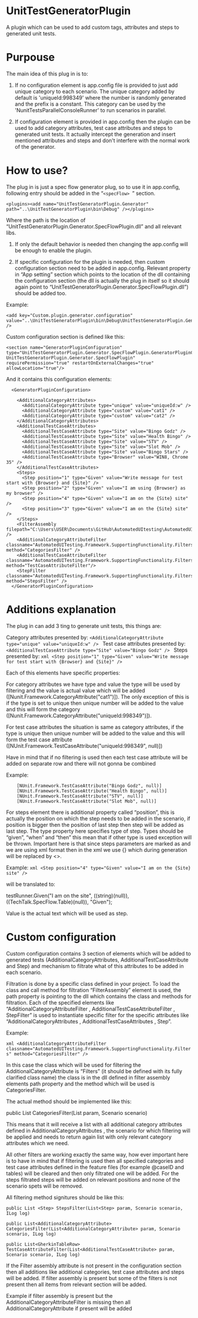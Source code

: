 # UnitTestGeneratorPlugin
A plugin which can be used to add custom tags, attributes and steps to generated unit tests.

Purpouse
==================

The main idea of this plug in is to: 

1. If no configuration element is app.config file is provided to just add unique category to each scenario. The unique category added by default is 'uniqueId:998349' where the number is randomly generated and the prefix is a constant. This category can be used by the 'NunitTestsParallelConsoleRunner' to run scenarios in parallel.

2. If configuration element is provided in app.config then the plugin can be used to add category attributes, test case attributes and steps to generated unit tests. It actually intercept the generation and insert mentioned attributes and steps and don't interfere with the normal work of the generator. 

How to use? 
==================

The plug in is just a spec flow generator plug, so to use it in app.config, following entry should be added in the “```<specFlow> ```” section. 

```
<plugins><add name="UnitTestGeneratorPlugin.Generator" path="..\UnitTestGeneratorPlugin\bin\Debug" /></plugins> 
```

Where the path is the location of “UnitTestGeneratorPlugin.Generator.SpecFlowPlugin.dll” and all relevant libs. 

1. If only the default behavior is needed then changing the app.config will be enough to enable the plugin. 

2. If specific configuration for the plugin is needed, then custom configuration section need to be added in app.config. Relevant property in “App setting” section which points to the location of the dll containing the configuration section (the dll is actually the plug in itself so it should again point to “UnitTestGeneratorPlugin.Generator.SpecFlowPlugin.dll”) should be added too.

Example: 
```
<add key="Custom.plugin.generator.configuration" value="..\UnitTestGeneratorPlugin\bin\Debug\UnitTestGeneratorPlugin.Generator.SpecFlowPlugin.dll" />
```

Custom configuration section is defined like this: 
```
<section name="GeneratorPluginConfiguration" type="UnitTestGeneratorPlugin.Generator.SpecFlowPlugin.GeneratorPluginConfiguration, UnitTestGeneratorPlugin.Generator.SpecFlowPlugin" requirePermission="true" restartOnExternalChanges="true" allowLocation="true"/>
```

And it contains this configuration elements: 

```
  <GeneratorPluginConfiguration>

    <AdditionalCategoryAttributes>
      <AdditionalCategoryAttribute type="unique" value="uniqueId:w" />
      <AdditionalCategoryAttribute type="custom" value="cat1" />
      <AdditionalCategoryAttribute type="custom" value="cat2" />
    </AdditionalCategoryAttributes>
    <AdditionalTestCaseAttributes>
      <AdditionalTestCaseAttribute type="Site" value="Bingo Godz" />
      <AdditionalTestCaseAttribute type="Site" value="Health Bingo" />
      <AdditionalTestCaseAttribute type="Site" value="STV" />
      <AdditionalTestCaseAttribute type="Site" value="Slot Mob" />
      <AdditionalTestCaseAttribute type="Site" value="Bingo Stars" />
      <AdditionalTestCaseAttribute type="Browser" value="WIN8, Chrome 35" />
    </AdditionalTestCaseAttributes>
    <Steps>
      <Step position="1" type="Given" value="Write message for test start with {Browser} and {Site}" />
      <Step position="2" type="Given" value="I am using {Browser} as my browser" />
      <Step position="4" type="Given" value="I am on the {Site} site" />
      <Step position="3" type="Given" value="I am on the {Site} site" />
    </Steps>
    <FilterAssembly filepath="C:\Users\USER\Documents\GitHub\AutomatedUItesting\AutomatedUITesting.Framework\bin\Debug\AutomatedUITesting.Framework.dll" />
    <AdditionalCategoryAttributeFilter classname="AutomatedUITesting.Framework.SupportingFunctionality.Filters" method="CategoriesFilter" />
    <AdditionalTestCaseAttributeFilter classname="AutomatedUITesting.Framework.SupportingFunctionality.Filters" method="TestCaseAttributeFilter"/>
    <StepFilter classname="AutomatedUITesting.Framework.SupportingFunctionality.Filters" method="StepsFilter" />
  </GeneratorPluginConfiguration>
```

Additions explanation
==================

The plug in can add 3 ting to generate unit tests, this things are: 

Category attributes presented by: ```<AdditionalCategoryAttribute type="unique" value="uniqueId:w" /> ```
Test case attributes presented by: ```<AdditionalTestCaseAttribute type="Site" value="Bingo Godz" /> ```
Steps presented by: ```xml <Step position="1" type="Given" value="Write message for test start with {Browser} and {Site}" /> ```

Each of this elements have specific properties: 

For category attributes we have type and value the type will be used by filtering and the value is actual value which will be added ([Nunit.Framework.CategoryAttribute("cat1")]). The only exception of this is if the type is set to unique then unique number will be added to the value and this will form the category ([Nunit.Framework.CategoryAttribute("uniqueId:998349")]).

For test case attributes the situation is same as category attributes, if the type is unique then unique number will be added to the value and this will form the test case attribute ([NUnit.Framework.TestCaseAttribute("uniqueId:998349", null)])

Have in mind that if no filtering is used then each test case attribute will be added on separate row and there will not gonna be combined

Example: 

        [NUnit.Framework.TestCaseAttribute("Bingo Godz", null)]
        [NUnit.Framework.TestCaseAttribute("Health Bingo", null)]
        [NUnit.Framework.TestCaseAttribute("STV", null)]
        [NUnit.Framework.TestCaseAttribute("Slot Mob", null)]

For steps element there is additional property called “position”, this is actually the position on which the step needs to be added in the scenario, if position is bigger then the position of last step then step will be added as last step. The type property here specifies type of step. Types should be “given”, “when” and “then” this mean that if other type is used exception will be thrown. Important here is that since steps parameters are marked as <param> and we are using xml format then in the xml we use {} which during generation will be replaced by <>. 

Example: 
```xml <Step position="4" type="Given" value="I am on the {Site} site" />```

will be translated to: 

testRunner.Given("I am on the <Site> site", ((string)(null)), ((TechTalk.SpecFlow.Table)(null)), "Given");

Value is the actual text which will be used as step.
 
Custom configuration
==================

Custom configuration contains 3 section of elements which will be added to generated tests (AdditionalCategoryAttributes, AdditionalTestCaseAttribute and Step) and mechanism to filtrate what of this attributes to be added in each scenario. 

Filtration is done by a specific class defined in your project. To load the class and call  method for filtration “FilterAssembly” element is used, the path property is pointing to the dll which contains the class and methods for filtration. Each of the specified elements like “AdditionalCategoryAttributeFilter , AdditionalTestCaseAttributeFilter , StepFilter” is used to instantiate specific filter for the specific attributes like “AdditionalCategoryAttributes , AdditionalTestCaseAttributes , Step”. 

Example: 

```xml <AdditionalCategoryAttributeFilter classname="AutomatedUITesting.Framework.SupportingFunctionality.Filters" method="CategoriesFilter" /> ```

In this case the class which will be used for filtering the AdditionalCategoryAttribute is “Filters” (it should be defined with its fully clarified class name) the class is in the dll defined in filter assembly elements path property and the method which will be used is   CategoriesFilter. 

The actual method should be implemented like this: 

public List<AdditionalCategoryAttribute> CategoriesFilter(List<AdditionalCategoryAttribute> param, Scenario scenario)

This means that it will receive a list with all additional category attributes defined in AdditionalCategoryAttributes , the scenario for which filtering will be applied and needs to return again list with only relevant category attributes which we need.  

All other filters are working exactly the same way, how ever important here is to have in mind that if filtering is used then all specified categories and test case attributes defined in the feature files (for example @caseID and tables) will be cleared and then only filtrated one will be added. For the steps filtrated steps will be added on relevant positions and none of the scenario spets will be removed.

All filtering method signitures should be like this: 

```
public List <Step> StepsFilter(List<Step> param, Scenario scenario, ILog log)
```

```
public List<AdditionalCategoryAttribute> CategoriesFilter(List<AdditionalCategoryAttribute> param, Scenario scenario, ILog log)
```
 
```
public List<GherkinTableRow> TestCaseAttributeFilter(List<AdditionalTestCaseAttribute> param, Scenario scenario, ILog log)
``` 

If the Filter assembly attribute is not present in the configuration section then all additions like additional categories, test case attributes and steps will be added. If filter assembly is present but some of the filters is not present then all items from relevant section will be added. 

Example if filter assembly is present but the AdditionalCategoryAttributeFilter is missing then all  AdditionalCategoryAttribute if present will be added
